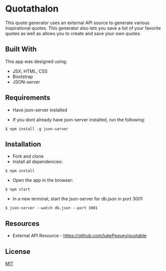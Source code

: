 # Quotathalon

This quote generator uses an external API source to generate various inspirational quotes. This generator also lets you save a list of your favorite quotes as well as allows you to create and save your own quotes.



## Built With

This app was designed using:
* JSX, HTML, CSS
* Bootstrap
* JSON-server



## Requirements

* Have json-server installed

* If you dont already have json-server installed, run the following:
```console
$ npm install -g json-server
```



## Installation

* Fork and clone
* Install all dependencies:
```console
$ npm install
```
* Open the app in the browser:
```console
$ npm start
```
* In a new terminal, start the json-server for db.json in port 3001
```console
$ json-server --watch db.json --port 3001
```



## Resources
* External API Resource - https://github.com/lukePeavey/quotable



## License

[MIT](https://choosealicense.com/licenses/mit/)
